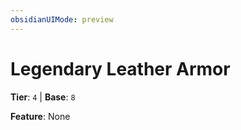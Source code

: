 ```yaml
---
obsidianUIMode: preview
---
```

# Legendary Leather Armor

**Tier**: `4` | **Base**: `8`

**Feature**: None